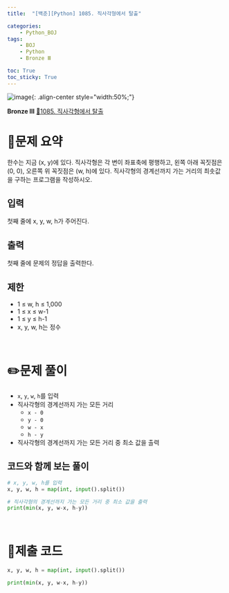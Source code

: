 ```yaml
---
title:  "[백준][Python] 1085. 직사각형에서 탈출" 

categories: 
    - Python_BOJ
tags: 
    - BOJ
    - Python
    - Bronze Ⅲ

toc: True
toc_sticky: True
---
```

![image](https://github.com/user-attachments/assets/32319fe8-99e9-4031-b5d1-9f1909b510dc){: .align-center style="width:50%;"}

**Bronze Ⅲ** 
[🔗1085. 직사각형에서 탈출](https://www.acmicpc.net/problem/1085)

# 📝문제 요약
한수는 지금 (x, y)에 있다. 직사각형은 각 변이 좌표축에 평행하고, 왼쪽 아래 꼭짓점은 (0, 0), 오른쪽 위 꼭짓점은 (w, h)에 있다. 직사각형의 경계선까지 가는 거리의 최솟값을 구하는 프로그램을 작성하시오.

## 입력

첫째 줄에 x, y, w, h가 주어진다.

## 출력

첫째 줄에 문제의 정답을 출력한다.

## 제한

- 1 ≤ w, h ≤ 1,000
- 1 ≤ x ≤ w-1
- 1 ≤ y ≤ h-1
- x, y, w, h는 정수


<br>

# ✏️문제 풀이
- `x`, `y`, `w`, `h`를 입력
- 직사각형의 경계선까지 가는 모든 거리
    - `x - 0`
    - `y - 0`
    - `w - x`
    - `h - y`
- 직사각형의 경계선까지 가는 모든 거리 중 최소 값을 출력

## 코드와 함께 보는 풀이

```python
# x, y, w, h를 입력
x, y, w, h = map(int, input().split())

# 직사각형의 경계선까지 가는 모든 거리 중 최소 값을 출력
print(min(x, y, w-x, h-y))
```

<br>

# 💯제출 코드
```python
x, y, w, h = map(int, input().split())

print(min(x, y, w-x, h-y))
```